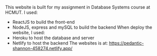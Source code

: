This website is built for my assignment in Database Systems course at HCMUT.
I used:
- ReactJS to build the front-end
- NodeJS, express and mySQL to build the backend
When deploy the website, I used:
- Heroku to host the database and server
- Netlify to host the backend
The websites is at: https://pedantic-shannon-458274.netlify.app/
